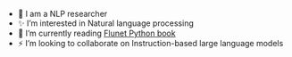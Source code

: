 - 👋 I am a NLP researcher
- :sparkles: I’m interested in Natural language processing
- 🌱 I’m currently reading [Flunet Python book](https://www.oreilly.com/library/view/fluent-python-2nd/9781492056348/)
- :zap: I’m looking to collaborate on Instruction-based large language models




<!---
Arenaa/Arenaa is a ✨ special ✨ repository because its `README.md` (this file) appears on your GitHub profile.
You can click the Preview link to take a look at your changes.
--->
